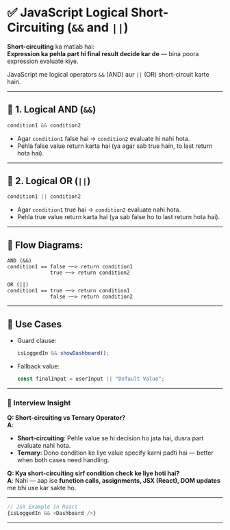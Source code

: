 # ✅ JavaScript Logical Short-Circuiting (`&&` and `||`)

**Short-circuiting** ka matlab hai:  
**Expression ka pehla part hi final result decide kar de** — bina poora expression evaluate kiye.

JavaScript me logical operators `&&` (AND) aur `||` (OR) short-circuit karte hain.

---

## 🔹 1. Logical AND (`&&`)

```js
condition1 && condition2
```

- Agar `condition1` false hai → `condition2` evaluate hi nahi hota.  
- Pehla false value return karta hai (ya agar sab true hain, to last return hota hai).

---

## 🔹 2. Logical OR (`||`)

```js
condition1 || condition2
```

- Agar `condition1` true hai → `condition2` evaluate nahi hota.  
- Pehla true value return karta hai (ya sab false ho to last return hota hai).

---

## 🔹 Flow Diagrams:

```
AND (&&)
condition1 == false ──> return condition1
              true ──> return condition2

OR (||)
condition1 == true ──> return condition1
              false ──> return condition2
```

---

## 📌 Use Cases

- Guard clause:  
  ```js
  isLoggedIn && showDashboard();
  ```

- Fallback value:  
  ```js
  const finalInput = userInput || "Default Value";
  ```

---

### 🧠 Interview Insight

**Q: Short-circuiting vs Ternary Operator?**  
**A**:  
- **Short-circuiting**: Pehle value se hi decision ho jata hai, dusra part evaluate nahi hota.  
- **Ternary**: Dono condition ke liye value specify karni padti hai — better when both cases need handling.

**Q: Kya short-circuiting sirf condition check ke liye hoti hai?**  
**A**: Nahi — aap ise **function calls, assignments, JSX (React), DOM updates** me bhi use kar sakte ho.

---

```js
// JSX Example in React
{isLoggedIn && <Dashboard />}
```

---
